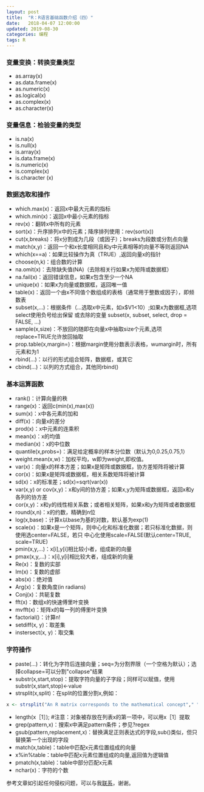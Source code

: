 ```yaml
---
layout: post
title:  "R：R语言基础函数介绍（四）"
date:   2018-04-07 12:00:00
updated: 2019-08-30
categories: 编程
tags: R
---
```


### 变量变换：转换变量类型

* as.array(x)
* as.data.frame(x)
* as.numeric(x)
* as.logical(x)
* as.complex(x)
* as.character(x)

### 变量信息：检验变量的类型

* is.na(x)
* is.null(x)
* is.array(x)
* is.data.frame(x)
* is.numeric(x)
* is.complex(x)
* is.character (x)


### 数据选取和操作

* which.max(x)：返回x中最大元素的指标
* which.min(x)：返回x中最小元素的指标
* rev(x)：翻转x中所有的元素
* sort(x)：升序排列x中的元素；降序排列使用：rev(sort(x))
* cut(x,breaks)：将x分割成为几段（或因子）；breaks为段数或分割点向量
* match(x,y)：返回一个和x长度相同且和y中元素相等的向量不等则返回NA
* which(x==a)：如果比较操作为真（TRUE）,返回向量x的指针
* choose(n,k)：组合数的计算
* na.omit(x)：去除缺失值(NA)（去除相关行如果x为矩阵或数据框）
* na.fail(x)：返回错误信息，如果x包含至少一个NA
* unique(x)：如果x为向量或数据框，返回唯一值
* table(x)：返回一个由x不同值个数组成的表格（通常用于整数或因子），即频数表
* subset(x,...)：根据条件（...选取x中元素，如x$V1<10）;如果x为数据框,选项select使用负号给出保留 或去除的变量 subset(x, subset, select, drop = FALSE, ...)
* sample(x,size)：不放回的随即在向量x中抽取size个元素,选项replace=TRUE允许放回抽取
* prop.table(x,margin=)：根据margin使用分数表示表格，wumargin时，所有元素和为1
* rbind(...)：以行的形式组合矩阵，数据框，或其它
* cbind(...)：以列的方式组合，其他同rbind()


### 基本运算函数
* rank()：计算向量的秩
* range(x)：返回c(min(x),max(x))
* sum(x)：x中各元素的加和
* diff(x)：向量x的差分
* prod(x)：x中元素的连乘积
* mean(x)：x的均值
* median(x)：x的中位数
* quantile(x,probs=)：满足给定概率的样本分位数（默认为0,0.25,0.75,1）
* weight.mean(x,w)：加权平均，w即为weight,即权值。
* var(x)：向量x的样本方差；如果x是矩阵或数据框，协方差矩阵将被计算 
* cor(x)：如果x是矩阵或数据框，相关系数矩阵将被计算
* sd(x)：x的标准差；sd(x)=sqrt(var(x))
* var(x,y) or cov(x,y)：x和y间的协方差；如果x,y为矩阵或数据框，返回x和y各列的协方差
* cor(x,y)：x和y的线性相关系数；或者相关矩阵，如果x和y为矩阵或者数据框
* round(x,n)：x的约数，精确到n位
* log(x,base)：计算x以base为基的对数，默认基为exp(1)
* scale(x)：如果x是一个矩阵，则中心化和标准化数据；若只标准化数据，则使用选center=FALSE，若只 中心化使用scale=FALSE(默认center=TRUE, scale=TRUE)
* pmin(x,y,...)：x[i],y[i]相比较小者，组成新的向量
* pmax(x,y,...)：x[i],y[i]相比较大者，组成新的向量
* Re(x)：复数的实部
* Im(x)：复数的虚部
* abs(x)：绝对值
* Arg(x)：复数角度(in radians)
* Conj(x)：共轭复数
* fft(x)：数组x的快速傅里叶变换
* mvfft(x)：矩阵x的每一列的傅里叶变换
* factorial()：计算n!
* setdiff(x, y)：取差集
* instersect(x, y)：取交集


### 字符操作
* paste(...)：转化为字符后连接向量；seq=为分割界限（一个空格为默认）；选择collapse=可以分割"collapse"结果
* substr(x,start,stop)：提取字符向量的子字段；同样可以赋值，使用substr(x,start,stop)<-value
* strsplit(x,split)：在split的位置分割x,例如：

```R
x <- strsplit("An R matrix corresponds to the mathematical concept"," ")
```


* length(x［1］); #注意：对象被存放在列表x的第一项中，可以用x［1］提取
* grep(pattern,x)：搜索x中满足pattern条件；参见?regex
* gsub(pattern,replacement,x)：替换满足正则表达式的字段,sub()类似，但只替换第一个出现的字段
* match(x,table)：table中匹配x元素位置组成的向量
* x%in%table：table中匹配x元素位置组成的向量,返回值为逻辑值
* pmatch(x,table)：table中部分匹配x元素
* nchar(x)：字符的个数






参考文章如引起任何侵权问题，可以与我[联系](https://github.com/HuaZou/)，谢谢。